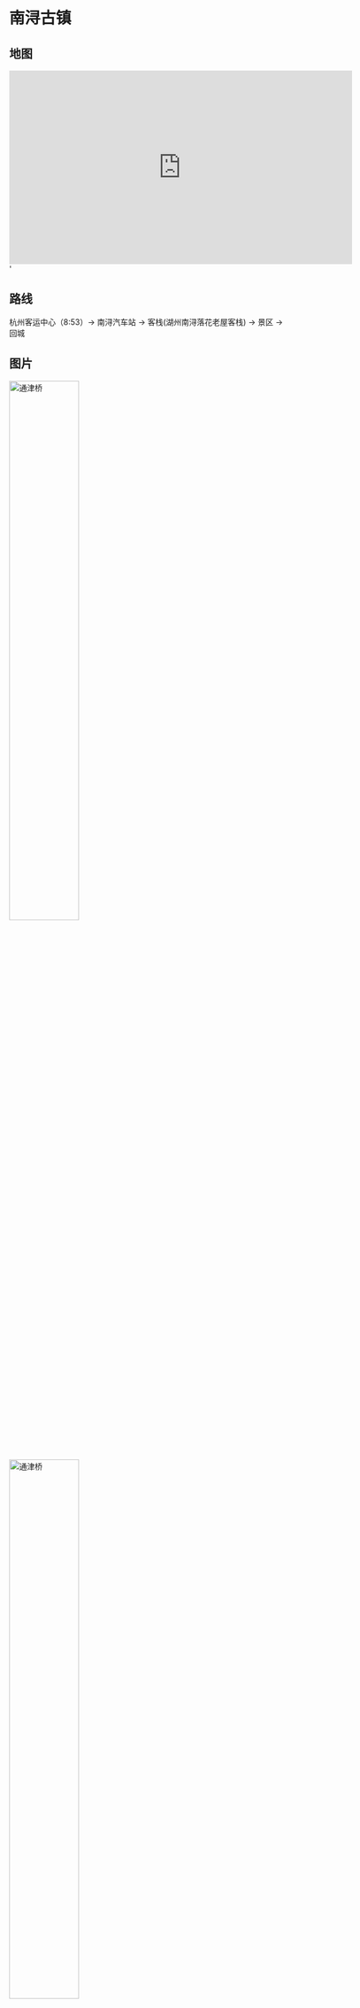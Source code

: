 # 南浔古镇

## 地图
<iframe width='620' height='350' frameborder='0' scrolling='no' marginheight='0' marginwidth='0' src='http://f.amap.com/6nPfb_0F84sDv'></iframe>'

## 路线

杭州客运中心（8:53）-> 南浔汽车站 -> 客栈(湖州南浔落花老屋客栈) -> 景区 -> 回城

## 图片

<img alt="通津桥" src ="http://upload.ouliu.net/i/201803242141464sjil.jpeg" width="50%" align="center" />    
<img alt="通津桥" src ="http://upload.ouliu.net/i/20180324214827k7q6t.jpeg" width="50%" align="center" />    
<img alt="廊桥" src ="http://upload.ouliu.net/i/20180324214856cf7fz.jpeg" width="50%" align="center" />    
<img alt="柯基" src ="http://upload.ouliu.net/i/20180324214856cf7fz.jpeg" width="50%" align="center" />    
<img alt="阿黄" src ="http://upload.ouliu.net/i/201803242150007q5k9.jpeg" width="50%" align="center" />    
<img alt="不知道叫啥的🌺" src ="http://upload.ouliu.net/i/20180324215037npvtr.jpeg" width="50%" align="center" />    
<img alt="不知道叫啥的🌺" src ="http://upload.ouliu.net/i/20180324215115vv9bl.jpeg" width="50%" align="center" />    
<img alt="不停不说不看🙉🙊🙈" src ="http://upload.ouliu.net/i/20180324215152qcj89.jpeg" width="50%" align="center" />    

## 备注
* 时长：一日即可玩完
* 花费：不贵
* 吃喝：一般
* 状态：适合养老